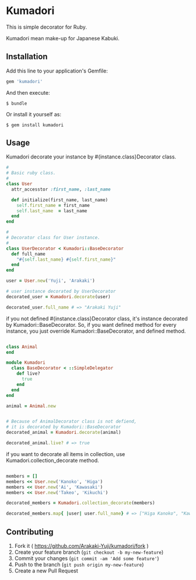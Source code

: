# Kumadori

This is simple decorator for Ruby.

Kumadori mean make-up for Japanese Kabuki.

## Installation

Add this line to your application's Gemfile:

```ruby
gem 'kumadori'
```

And then execute:

    $ bundle

Or install it yourself as:

    $ gem install kumadori

## Usage

Kumadori decorate your instance by #{instance.class}Decorator class.

````ruby
#
# Basic ruby class.
#
class User
  attr_accesstor :first_name, :last_name

  def initialize(first_name, last_name)
    self.first_name = first_name
    self.last_name  = last_name
  end
end

#
# Decorator class for User instance.
#
class UserDecorator < Kumadori::BaseDecorator
  def full_name
    "#{self.last_name} #{self.first_name}"
  end
end

user = User.new('Yuji', 'Arakaki')

# user instance decorated by UserDecorator
decorated_user = Kumadori.decorate(user)

decorated_user.full_name # => "Arakaki Yuji"

````

if you not defined #{instance.class}Decorator class, it's instance decorated by Kumadori::BaseDecorator.
So, if you want defined method for every instance,
you just override Kumadori::BaseDecorator, and defined method.

````ruby

class Animal
end

module Kumadori
  class BaseDecorator < ::SimpleDelegator
    def live?
      true
    end
  end
end

animal = Animal.new


# Because of AnimalDecorator class is not defiend,
# it is decorated by Kumadori::BaseDecorator
decorated_animal = Kumadori.decorate(animal)

decorated_animal.live? # => true

````

if you want to decorate all items in collection,
use Kumadori.collection_decorate method.

````ruby

members = []
members << User.new('Kanoko', 'Higa')
members << User.new('Ai', 'Kawasaki')
members << User.new('Takeo', 'Kikuchi')

decorated_members = Kumadori.collection_decorate(members)

decorated_members.map{ |user| user.full_name} # => ["Higa Kanoko", "Kawasaki Ai", "Kikuchi Takeo"]

````

## Contributing

1. Fork it ( https://github.com/Arakaki-Yuji/kumadori/fork )
2. Create your feature branch (`git checkout -b my-new-feature`)
3. Commit your changes (`git commit -am 'Add some feature'`)
4. Push to the branch (`git push origin my-new-feature`)
5. Create a new Pull Request
